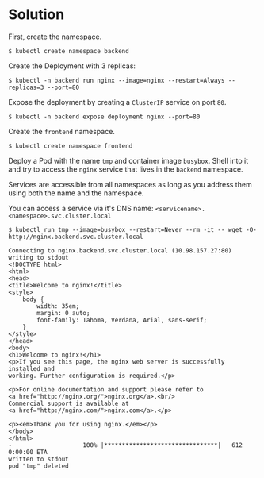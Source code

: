# Solution

First, create the namespace.

```shell
$ kubectl create namespace backend
```

Create the Deployment with 3 replicas:

```shell
$ kubectl -n backend run nginx --image=nginx --restart=Always --replicas=3 --port=80
```

Expose the deployment by creating a `ClusterIP` service on port `80`.

```shell
$ kubectl -n backend expose deployment nginx --port=80
```

Create the `frontend` namespace.

```shell
$ kubectl create namespace frontend
```

Deploy a Pod with the name `tmp` and container image `busybox`. Shell into it and try to access the `nginx` service that lives in the `backend` namespace.

Services are accessible from all namespaces as long as you address them using both the name and the namespace.

You can access a service via it's DNS name:
`<servicename>.<namespace>.svc.cluster.local`

```shell
$ kubectl run tmp --image=busybox --restart=Never --rm -it -- wget -O- http://nginx.backend.svc.cluster.local

Connecting to nginx.backend.svc.cluster.local (10.98.157.27:80)
writing to stdout
<!DOCTYPE html>
<html>
<head>
<title>Welcome to nginx!</title>
<style>
    body {
        width: 35em;
        margin: 0 auto;
        font-family: Tahoma, Verdana, Arial, sans-serif;
    }
</style>
</head>
<body>
<h1>Welcome to nginx!</h1>
<p>If you see this page, the nginx web server is successfully installed and
working. Further configuration is required.</p>

<p>For online documentation and support please refer to
<a href="http://nginx.org/">nginx.org</a>.<br/>
Commercial support is available at
<a href="http://nginx.com/">nginx.com</a>.</p>

<p><em>Thank you for using nginx.</em></p>
</body>
</html>
-                    100% |********************************|   612  0:00:00 ETA
written to stdout
pod "tmp" deleted
```